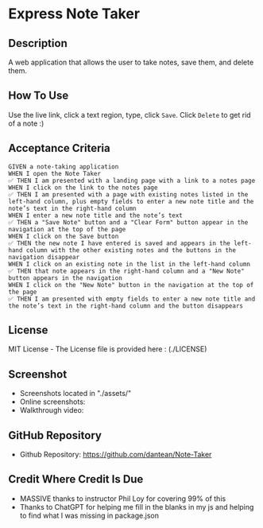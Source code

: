 # Express Note Taker

## Description

A web application that allows the user to take notes, save them, and delete them. 

## How To Use

Use the live link, click a text region, type, click `Save`. Click `Delete` to get rid of a note :)

## Acceptance Criteria

```
GIVEN a note-taking application
WHEN I open the Note Taker
✅ THEN I am presented with a landing page with a link to a notes page
WHEN I click on the link to the notes page
✅ THEN I am presented with a page with existing notes listed in the left-hand column, plus empty fields to enter a new note title and the note’s text in the right-hand column
WHEN I enter a new note title and the note’s text
✅ THEN a "Save Note" button and a "Clear Form" button appear in the navigation at the top of the page
WHEN I click on the Save button
✅ THEN the new note I have entered is saved and appears in the left-hand column with the other existing notes and the buttons in the navigation disappear
WHEN I click on an existing note in the list in the left-hand column
✅ THEN that note appears in the right-hand column and a "New Note" button appears in the navigation
WHEN I click on the "New Note" button in the navigation at the top of the page
✅ THEN I am presented with empty fields to enter a new note title and the note’s text in the right-hand column and the button disappears
```

## License

MIT License - The License file is provided here : (./LICENSE)

## Screenshot

- Screenshots located in "./assets/"
- Online screenshots: 
- Walkthrough video: 


## GitHub Repository

- Github Repository: https://github.com/dantean/Note-Taker


## Credit Where Credit Is Due

- MASSIVE thanks to instructor Phil Loy for covering 99% of this
- Thanks to ChatGPT for helping me fill in the blanks in my js and helping to find what I was missing in package.json